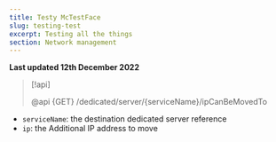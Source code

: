 ```yaml
---
title: Testy McTestFace
slug: testing-test
excerpt: Testing all the things
section: Network management
---
```


**Last updated 12th December 2022**

> [!api]
>
> @api {GET} /dedicated/server/{serviceName}/ipCanBeMovedTo
>

- `serviceName`: the destination dedicated server reference
- `ip`: the Additional IP address to move
